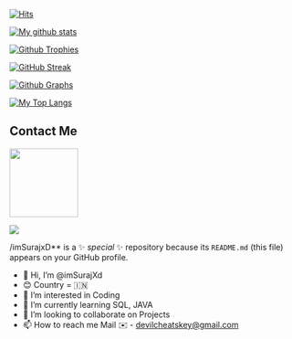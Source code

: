 [![Hits](https://hits.seeyoufarm.com/api/count/incr/badge.svg?url=https%3A%2F%2Fgithub.com%2FAXELXDEVcount_bg=%2379C83D&title_bg=%230084FF&icon=arduino.svg&icon_color=%2300FF20&title=Stalks&edge_flat=false)](https://hits.seeyoufarm.com)

[![My github stats](https://github-readme-stats.vercel.app/api?username=AXELXDEV&count_private=true&show_icons=true&theme=radical&include_all_commits=true&custom_title=Suraj+Github+Stats)](https://github.com/imSurajXd)

[![Github Trophies](https://github-profile-trophy.vercel.app/?username=AXELXDEV&theme=darkhub&no-bg=true&margin-w=15&margin-h=10&row=1&column=6&count_private=true)](https://github.com/ryo-ma/github-profile-trophy)

[![GitHub Streak](http://github-readme-streak-stats.herokuapp.com?user=AXELXDEV&theme=black-ice)](https://git.io/streak-stats)

[![Github Graphs](https://activity-graph.herokuapp.com/graph?username=AXELXDEV&bg_color=1F222E&color=F8D866&line=F85D7F&point=FFFFFF&hide_border=true)](https://github.com/imSurajXd)

[![My Top Langs](https://github-readme-stats.vercel.app/api/top-langs/?username=AXELXDEV&layout=compact&theme=cobalt)](https://github.com/imSurajXd)

## Contact Me
<p><a href="https://t.me/A_xe_l"><img src="https://img.shields.io/badge/Telegram-blue?style=for-the-badge&logo=telegram" width="120""/></a></p>



<a href="https://open.spotify.com/user/31txneuqwbtl22rvopregisxsgqa"><img src="https://spotify-suraj.vercel.app/api/spotify"/></a>



/imSurajxD** is a ✨ _special_ ✨ repository because its `README.md` (this file) appears on your GitHub profile. 

- 👋 Hi, I’m @imSurajXd
-  😊 Country = 🇮🇳
- 👀 I’m interested in Coding
- 🌱 I’m currently learning SQL, JAVA
- 💞️ I’m looking to collaborate on Projects
- 📫 How to reach me
Mail ✉️ - devilcheatskey@gmail.com

<!---
imSurajxD/ConfigsSuraj is a ✨ special ✨ repository because its `README.md` (this file) appears on your GitHub profile.
You can click the Preview link to take a look at your changes.
--->
